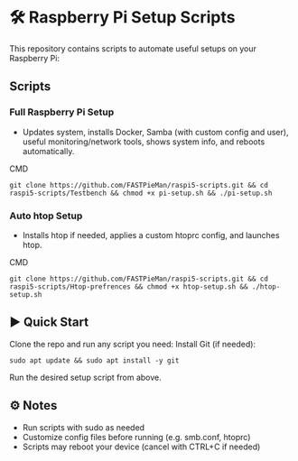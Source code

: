 # 🛠 Raspberry Pi Setup Scripts
This repository contains scripts to automate useful setups on your Raspberry Pi:

## Scripts
### Full Raspberry Pi Setup 
- Updates system, installs Docker, Samba (with custom config and user), useful monitoring/network tools, shows system info, and reboots automatically.

CMD
```
git clone https://github.com/FASTPieMan/raspi5-scripts.git && cd raspi5-scripts/Testbench && chmod +x pi-setup.sh && ./pi-setup.sh
```

### Auto htop Setup 
- Installs htop if needed, applies a custom htoprc config, and launches htop.

CMD
```
git clone https://github.com/FASTPieMan/raspi5-scripts.git && cd raspi5-scripts/Htop-prefrences && chmod +x htop-setup.sh && ./htop-setup.sh
```

## ▶️ Quick Start
Clone the repo and run any script you need:
Install Git (if needed):
```
sudo apt update && sudo apt install -y git
```
Run the desired setup script from above.

## ⚙️ Notes
- Run scripts with sudo as needed
- Customize config files before running (e.g. smb.conf, htoprc)
- Scripts may reboot your device (cancel with CTRL+C if needed)

